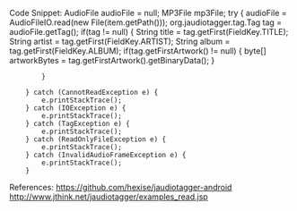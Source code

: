 Code Snippet:
        AudioFile audioFile = null;
        MP3File mp3File;
        try {
            audioFile = AudioFileIO.read(new File(item.getPath()));
            org.jaudiotagger.tag.Tag tag = audioFile.getTag();
            if(tag != null) {
                String title = tag.getFirst(FieldKey.TITLE);
                String artist = tag.getFirst(FieldKey.ARTIST);
                String album = tag.getFirst(FieldKey.ALBUM);
                if(tag.getFirstArtwork() != null) {
                    byte[] artworkBytes = tag.getFirstArtwork().getBinaryData();
                }

            }

        } catch (CannotReadException e) {
            e.printStackTrace();
        } catch (IOException e) {
            e.printStackTrace();
        } catch (TagException e) {
            e.printStackTrace();
        } catch (ReadOnlyFileException e) {
            e.printStackTrace();
        } catch (InvalidAudioFrameException e) {
            e.printStackTrace();
        }


References: https://github.com/hexise/jaudiotagger-android
            http://www.jthink.net/jaudiotagger/examples_read.jsp
